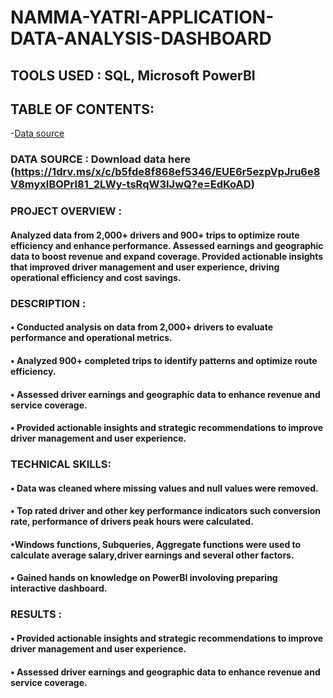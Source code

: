 # NAMMA-YATRI-APPLICATION-DATA-ANALYSIS-DASHBOARD
## TOOLS USED : SQL, Microsoft PowerBI
## TABLE OF CONTENTS:
-[Data source](#data-source)
### DATA SOURCE : Download data here (https://1drv.ms/x/c/b5fde8f868ef5346/EUE6r5ezpVpJru6e8V8myxIBOPrI81_2LWy-tsRqW3IJwQ?e=EdKoAD)
### PROJECT OVERVIEW :
#### Analyzed data from 2,000+ drivers and 900+ trips to optimize route efficiency and enhance performance. Assessed earnings and geographic data to boost revenue and expand coverage. Provided actionable insights that improved driver management and user experience, driving operational efficiency and cost savings.
### DESCRIPTION :
#### • Conducted analysis on data from 2,000+ drivers to evaluate performance and operational metrics.
#### • Analyzed 900+ completed trips to identify patterns and optimize route efficiency.
#### • Assessed driver earnings and geographic data to enhance revenue and service coverage.
#### • Provided actionable insights and strategic recommendations to improve driver management and user experience.
### TECHNICAL SKILLS:
#### • Data was cleaned where missing values and null values were removed.
#### • Top rated driver  and other key performance indicators such conversion rate, performance of drivers peak hours were calculated.
#### •Windows functions, Subqueries, Aggregate functions were used to calculate average salary,driver earnings and several other factors.
#### • Gained hands on knowledge on PowerBI involoving preparing interactive dashboard.
### RESULTS :
#### • Provided actionable insights and strategic recommendations to improve driver management and user experience.
#### • Assessed driver earnings and geographic data to enhance revenue and service coverage.
